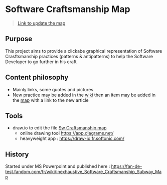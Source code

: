 # Software Craftsmanship Map
> [Link to update the map](https://app.diagrams.net/#HMoustov%2Fsw-craftsmanship-map%2Fmain%2FSw%20Craftsmanship%20map)
## Purpose
This project aims to provide a clickabe graphical representation of Software Crasftsmanship practices (patterns & antipatterns) to help the Software Developer to go further in his craft
## Content philosophy
* Mainly links, some quotes and pictures
* New practice may be added in the [wiki](https://github.com/Moustov/sw-craftsmanship-map/wiki) then an item may be added in the [map](https://github.com/Moustov/sw-craftsmanship-map/blob/main/Sw%20Craftsmanship%20map) with a link to the new article

## Tools
- draw.io to edit the file [Sw Craftsmanship map](https://github.com/Moustov/sw-craftsmanship-map/blob/main/Sw%20Craftsmanship%20map)
  * online drawing tool https://app.diagrams.net/
  * heavyweight app : https://draw-io.fr.softonic.com/
## History
Started under MS Powerpoint and published here : https://fan-de-test.fandom.com/fr/wiki/Inexhaustive_Software_Craftsmanship_Subway_Map
